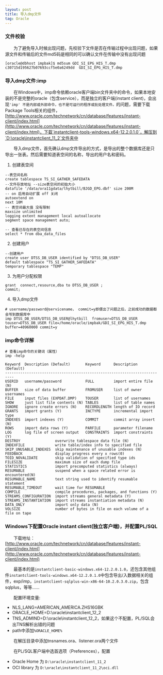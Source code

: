 ```yaml
---
layout: post
title: 导入dmp文件
tag: Oracle
---
```


### 文件校验
　　为了避免导入时候出现问题，先校验下文件是否在传输过程中出现问题，如果源文件和传输后的文件md5码是相同的可以确认文件在传输中没有出现问题
```
[oracle@dbhost impbak]$ md5sum GDI_SI_EPG_HIS_T.dmp
c30715d195627b07693ccf5e0a6249dd  GDI_SI_EPG_HIS_T.dmp
```

### 导入dmp文件:imp
　　在Windows中，imp命令依赖oracle客户端bin文件夹中的命令，如果本地安装的不是完整的oracle（包含service），而是独立的客户端(instant client)，会出现`'imp' 不是内部或外部命令，也不是可运行的程序或批处理文件。`的问题，需要下载Package Tools相关的组件，[http://www.oracle.com/technetwork/cn/database/features/instant-client/index.html](http://www.oracle.com/technetwork/cn/database/features/instant-client/index.html)，下载`instantclient-tools-windows.x64-12.2.0.1.0`，解压到`D:\oracle\instantclient_11_2`文件夹中

　　导入dmp文件，首先确认dmp文件导出的方式，是导出的整个数据库还是只导出一张表。然后需要知道表空间的名称，导出的用户名和密码。

1. 创建表空间
```
--表空间名称
create tablespace TS_SI_GATHER_SAFEDATA
--文件存放地址 --size表空间的初始大小
datafile '/data/ora11gdata/lhytbill/BJGD_EPG.dbf' size 200M
-- on 启用自动扩展 off 关闭
autoextend on 
next 10M
-- 表空间最大值 没有限制
maxsize unlimited 
logging extent management local autoallocate
segment space management auto;

-- 查看已存在的表空间信息
select * from dba_data_files
```
2. 创建用户
```
--创建用户
create user DTSS_DB_USER identified by "DTSS_DB_USER"
default tablespace "TS_SI_GATHER_SAFEDATA"
temporary tablespace "TEMP"
```
3. 为用户分配权限
```
grant  connect,resource,dba to DTSS_DB_USER ;
commit;
```
4. 导入dmp文件
```
# username/password@servicename， commit=y即便出了问题之后，之前成功的数据都会写到数据库中
imp DTSS_DB_USER/DTSS_DB_USER@lhytbill  fromuser=DTSS_DB_USER touser=DTSS_DB_USER file=/home/oracle/impbak/GDI_SI_EPG_HIS_T.dmp buffer=40960000 commit=y
```

### imp命令详解

```
# 查看imp命令的关键词（属性）
imp -help

Keyword  Description (Default)       Keyword      Description (Default)
--------------------------------------------------------------------------
USERID   username/password           FULL         import entire file (N)
BUFFER   size of data buffer         FROMUSER     list of owner usernames
FILE     input files (EXPDAT.DMP)    TOUSER       list of usernames
SHOW     just list file contents (N) TABLES       list of table names
IGNORE   ignore create errors (N)    RECORDLENGTH length of IO record
GRANTS   import grants (Y)           INCTYPE      incremental import type
INDEXES  import indexes (Y)          COMMIT       commit array insert (N)
ROWS     import data rows (Y)        PARFILE      parameter filename
LOG      log file of screen output   CONSTRAINTS  import constraints (Y)
DESTROY                overwrite tablespace data file (N)
INDEXFILE              write table/index info to specified file
SKIP_UNUSABLE_INDEXES  skip maintenance of unusable indexes (N)
FEEDBACK               display progress every x rows(0)
TOID_NOVALIDATE        skip validation of specified type ids 
FILESIZE               maximum size of each dump file
STATISTICS             import precomputed statistics (always)
RESUMABLE              suspend when a space related error is encountered(N)
RESUMABLE_NAME         text string used to identify resumable statement
RESUMABLE_TIMEOUT      wait time for RESUMABLE 
COMPILE                compile procedures, packages, and functions (Y)
STREAMS_CONFIGURATION  import streams general metadata (Y)
STREAMS_INSTANTIATION  import streams instantiation metadata (N)
DATA_ONLY              import only data (N)
VOLSIZE                number of bytes in file on each volume of a file on tape
```

### Windows下配置Oracle instant client(独立客户端)，并配置PL/SQL
　　下载地址：[http://www.oracle.com/technetwork/cn/database/features/instant-client/index.html](http://www.oracle.com/technetwork/cn/database/features/instant-client/index.html)

　　最基本的是`instantclient-basic-windows.x64-12.2.0.1.0`，还包含其他组件`instantclient-tools-windows.x64-12.2.0.1.0`中包含导出/入数据相关的组件，exp/imp，`instantclient-sqlplus-win-x86-64-10.2.0.3.0.zip`，包含sqlplus，等等……

　　配置环境变量:
* NLS_LANG=AMERICAN_AMERICA.ZHS16GBK
* ORACLE_HOME=D:\oracle\instantclient_12_2
* TNS_ADMIND=D:\oracle\instantclient_12_2，如果这个不配置，PL/SQL会出TNS解析出错的问题
* path中添加`%ORACLE_HOME%`

　　在解压目录中添加tnsnames.ora、listener.ora两个文件

　　在PL/SQL客户端中选首选项（Preferences），配置
* Oracle Home 为 `D:\oracle\instantclient_11_2`
* OCI library 为 `D:\oracle\instantclient_11_2\oci.dll`
